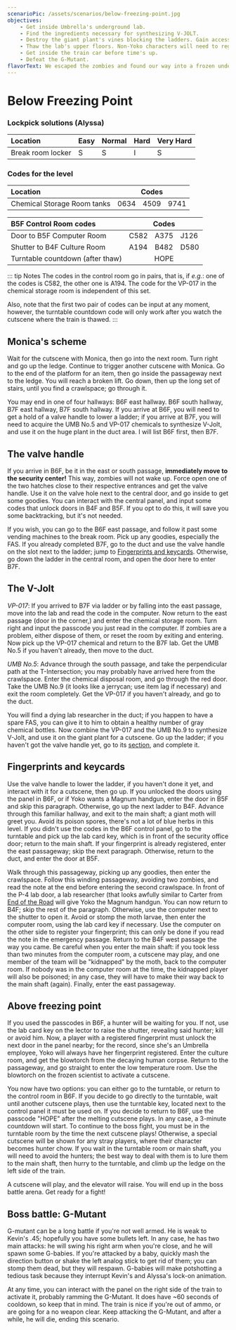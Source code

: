 ```yaml
---
scenarioPic: /assets/scenarios/below-freezing-point.jpg
objectives:
    - Get inside Umbrella's underground lab.
    - Find the ingredients necessary for synthesizing V-JOLT.
    - Destroy the giant plant's vines blocking the ladders. Gain access to B5F and B4F using the valve handle.
    - Thaw the lab's upper floors. Non-Yoko characters will need to register their fingerprint in order to accomplish this.
    - Get inside the train car before time's up.
    - Defeat the G-Mutant.
flavorText: We escaped the zombies and found our way into a frozen underground facility. What truths lie beyond the cries of pain in the distance?
---
```

# Below Freezing Point

<ScenarioOverviewCard/>

### Lockpick solutions (Alyssa)


Location|Easy|Normal|Hard|Very Hard
:---|---|---|---|---
Break room locker|S|S|I|S

### Codes for the level

<table>
<thead>
<tr><th style="text-align: left;">Location</th><th colspan="3">Codes</th></tr>
</thead>
<tbody>
<tr><td>Chemical Storage Room tanks</td><td>0634</td><td>4509</td><td>9741</td></tr>
</tbody>
</table>

<table>
<thead>
<tr><th style="text-align: left;">B5F Control Room codes</th><th colspan="3">Codes</th></tr>
</thead>
<tbody>
<tr><td>Door to B5F Computer Room</td><td>C582</td><td>A375</td><td>J126</td></tr>
<tr><td>Shutter to B4F Culture Room</td><td>A194</td><td>B482</td><td>D580</td></tr>
<tr><td>Turntable countdown (after thaw)</td><td colspan="3" style="text-align: center;">HOPE</td></tr>
</tbody>
</table>

::: tip Notes
The codes in the control room go in pairs, that is, if _e.g._: one of the codes is C582, the other one is A194. The code for the VP-017 in the chemical storage room is independent of this set.

Also, note that the first two pair of codes can be input at any moment, however, the turntable countdown code will only work after you watch the cutscene where the train is thawed.
:::

## Monica's scheme

Wait for the cutscene with Monica, then go into the next room. Turn right and go up the ledge. Continue to trigger another cutscene with Monica. Go to the end of the platform for an item, then go inside the passageway next to the ledge. You will reach a broken lift. Go down, then up the long set of stairs, until you find a crawlspace; go through it.

You may end in one of four hallways: B6F east hallway. B6F south hallway, B7F east hallway, B7F south hallway. If you arrive at B6F, you will need to get a hold of a valve handle to lower a ladder; if you arrive at B7F, you will need to acquire the UMB No.5 and VP-017 chemicals to synthesize V-Jolt, and use it on the huge plant in the duct area. I will list B6F first, then B7F.

## The valve handle

If you arrive in B6F, be it in the east or south passage, **immediately move to the security center!** This way, zombies will not wake up. Force open one of the two hatches close to their respective entrances and get the valve handle. Use it on the valve hole next to the central door, and go inside to get some goodies. You can interact with the central panel, and input some codes that unlock doors in B4F and B5F. If you opt to do this, it will save you some backtracking, but it's not needed.

If you wish, you can go to the B6F east passage, and follow it past some vending machines to the break room. Pick up any goodies, especially the FAS. If you already completed B7F, go to the duct and use the valve handle on the slot next to the ladder; jump to [Fingerprints and keycards](#fingerprints-and-keycards). Otherwise, go down the ladder in the central room, and open the door here to enter B7F.

## The V-Jolt

*VP-017*: If you arrived to B7F via ladder or by falling into the east passage, move into the lab and read the code in the computer. Now return to the east passage (door in the corner,) and enter the chemical storage room. Turn right and input the passcode you just read in the computer. If zombies are a problem, either dispose of them, or reset the room by exiting and entering. Now pick up the VP-017 chemical and return to the B7F lab. Get the UMB No.5 if you haven't already, then move to the duct.

*UMB No.5*: Advance through the south passage, and take the perpendicular path at the T-Intersection; you may probably have arrived here from the crawlspace. Enter the chemical disposal room, and go through the red door. Take the UMB No.9 (it looks like a jerrycan; use item lag if necessary) and exit the room completely. Get the VP-017 if you haven't already, and go to the duct.

You will find a dying lab researcher in the duct; if you happen to have a spare FAS, you can give it to him to obtain a healthy number of gray chemical bottles. Now combine the VP-017 and the UMB No.9 to synthesize V-Jolt, and use it on the giant plant for a cutscene. Go up the ladder; if you haven't got the valve handle yet, go to its [section](#the-valve-handle), and complete it.

## Fingerprints and keycards

Use the valve handle to lower the ladder, if you haven't done it yet, and interact with it for a cutscene, then go up. If you unlocked the doors using the panel in B6F, or if Yoko wants a Magnum handgun, enter the door in B5F and skip this paragraph. Otherwise, go up the next ladder to B4F. Advance through this familiar hallway, and exit to the main shaft; a giant moth will greet you. Avoid its poison spores, there's not a lot of blue herbs in this level. If you didn't use the codes in the B6F control panel, go to the turntable and pick up the lab card key, which is in front of the security office door; return to the main shaft. If your fingerprint is already registered, enter the east passageway; skip the next paragraph. Otherwise, return to the duct, and enter the door at B5F.

Walk through this passageway, picking up any goodies, then enter the crawlspace. Follow this winding passageway, avoiding two zombies, and read the note at the end before entering the second crawlspace. In front of the P-4 lab door, a lab researcher (that looks awfully similar to Carter from [End of the Road](/scenarios/end-of-the-road.html) will give Yoko the Magnum handgun. You can now return to B4F; skip the rest of the paragraph. Otherwise, use the computer next to the shutter to open it. Avoid or stomp the moth larvae, then enter the computer room, using the lab card key if necessary. Use the computer on the other side to register your fingerprint; this can only be done if you read the note in the emergency passage. Return to the B4F west passage the way you came. Be careful when you enter the main shaft: if you took less than two minutes from the computer room, a cutscene may play, and one member of the team will be "kidnapped" by the moth, back to the computer room. If nobody was in the computer room at the time, the kidnapped player will also be poisoned; in any case, they will have to make their way back to the main shaft (again). Finally, enter the east passageway.

## Above freezing point

If you used the passcodes in B6F, a hunter will be waiting for you. If not, use the lab card key on the lector to raise the shutter, revealing said hunter; kill or avoid him. Now, a player with a registered fingerprint must unlock the next door in the panel nearby; for the record, since she's an Umbrella employee, Yoko will always have her fingerprint registered. Enter the culture room, and get the blowtorch from the decaying human corpse. Return to the passageway, and go straight to enter the low temperature room. Use the blowtorch on the frozen scientist to activate a cutscene.

You now have two options: you can either go to the turntable, or return to the control room in B6F. If you decide to go directly to the turntable, wait until another cutscene plays, then use the turntable key, located next to the control panel it must be used on. If you decide to return to B6F, use the passcode "HOPE" after the melting cutscene plays. In any case, a 3-minute countdown will start. To continue to the boss fight, you must be in the turntable room by the time the next cutscene plays! Otherwise, a special cutscene will be shown for any stray players, where their character becomes hunter chow. If you wait in the turntable room or main shaft, you will need to avoid the hunters; the best way to deal with them is to lure them to the main shaft, then hurry to the turntable, and climb up the ledge on the left side of the train.

A cutscene will play, and the elevator will raise. You will end up in the boss battle arena. Get ready for a fight!

## Boss battle: G-Mutant

G-mutant can be a long battle if you're not well armed. He is weak to Kevin's .45; hopefully you have some bullets left. In any case, he has two main attacks: he will swing his right arm when you're close, and he will spawn some G-babies. If you're attacked by a baby, quickly mash the direction button or shake the left analog stick to get rid of them; you can stomp them dead, but they will respawn. G-babies will make potshotting a tedious task because they interrupt Kevin's and Alyssa's lock-on animation.

At any time, you can interact with the panel on the right side of the train to activate it, probably ramming the G-Mutant. It does have ~60 seconds of cooldown, so keep that in mind. The train is nice if you're out of ammo, or are going for a no weapon clear. Keep attacking the G-Mutant, and after a while, he will die, ending this scenario.
